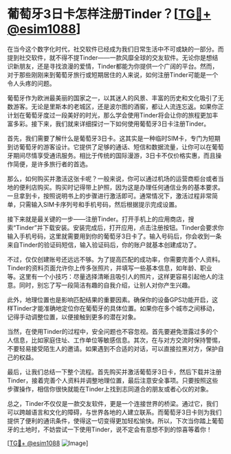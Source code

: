 # 葡萄牙3日卡怎样注册Tinder？[[TG💪+ @esim1088](https://t.me/s/esim1088)]

在当今这个数字化时代，社交软件已经成为我们日常生活中不可或缺的一部分。而提到社交软件，就不得不提Tinder——一款风靡全球的交友软件。无论你是想结识新朋友，还是寻找浪漫的爱情，Tinder都能为你提供一个广阔的平台。然而，对于那些刚刚来到葡萄牙旅行或短期居住的人来说，如何注册Tinder可能是一个令人头疼的问题。

葡萄牙作为欧洲最美丽的国家之一，以其迷人的风景、丰富的历史和文化吸引了无数游客。无论是里斯本的老城区，还是波尔图的酒窖，都让人流连忘返。如果你正计划在葡萄牙度过一段美好的时光，那么学会使用Tinder将会让你的旅程更加丰富多彩。接下来，我们就来详细探讨一下如何使用葡萄牙3日卡注册Tinder。

首先，我们需要了解什么是葡萄牙3日卡。这其实是一种临时SIM卡，专门为短期到访葡萄牙的游客设计。它提供了足够的通话、短信和数据流量，让你可以在葡萄牙期间尽情享受通讯服务。相比于传统的国际漫游，3日卡不仅价格实惠，而且操作简便，是许多旅行者的首选。

那么，如何购买并激活这张卡呢？一般来说，你可以通过机场的运营商柜台或者当地的便利店购买。购买时记得带上护照，因为这是办理任何通信业务的基本要求。一旦拿到卡，按照说明书上的步骤进行激活即可。通常情况下，激活过程非常简单，只需输入SIM卡序列号和手机号码，然后根据提示完成设置。

接下来就是最关键的一步——注册Tinder。打开手机上的应用商店，搜索“Tinder”并下载安装。安装完成后，打开应用，点击注册按钮。Tinder会要求你输入手机号码，这里就需要用到你的葡萄牙3日卡了。输入号码后，你会收到一条来自Tinder的验证码短信，输入验证码后，你的账户就基本创建成功了。

不过，仅仅创建账号还远远不够。为了提高匹配的成功率，你需要完善个人资料。Tinder的资料页面允许你上传多张照片，并填写一些基本信息，如年龄、职业等。这里有一个小技巧：尽量选择清晰且吸引人的照片，这样更容易引起他人的注意。同时，别忘了写一段简洁有趣的自我介绍，让别人对你产生兴趣。

此外，地理位置也是影响匹配结果的重要因素。确保你的设备GPS功能开启，这样Tinder才能准确地定位你在葡萄牙的具体位置。如果你在多个城市之间移动，记得手动调整位置，以便接触到更多的潜在对象。

当然，在使用Tinder的过程中，安全问题也不容忽视。首先要避免泄露过多的个人信息，比如家庭住址、工作单位等敏感信息。其次，在与对方交流时保持警惕，不要轻易接受陌生人的邀请。如果遇到不合适的对话，可以直接拉黑对方，保护自己的权益。

最后，让我们总结一下整个流程。首先购买并激活葡萄牙3日卡，然后下载并注册Tinder，接着完善个人资料并调整地理位置，最后注意安全事项。只要按照这些步骤操作，相信你很快就能在Tinder上找到志同道合的朋友或者心仪的对象。

总之，Tinder不仅仅是一款交友软件，更是一个连接世界的桥梁。通过它，我们可以跨越语言和文化的障碍，与世界各地的人建立联系。而葡萄牙3日卡则为我们提供了便利的通讯条件，使得这一切变得更加轻松愉快。所以，下次当你踏上葡萄牙的土地时，不妨尝试一下使用Tinder，说不定会有意想不到的惊喜等着你！

[[TG💪+ @esim1088](https://t.me/s/esim1088) ![Image](https://i.postimg.cc/4NQfJmqS/Snipaste-2025-05-13-00-14-12.png)]
